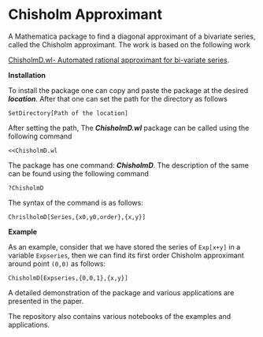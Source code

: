 # Chisholm Approximant
A Mathematica package to find a diagonal approximant of a bivariate series, called the Chisholm approximant. The work is based on the following work

[ChisholmD.wl- Automated rational approximant for bi-variate series](https://arxiv.org/abs/2309.07687).

**Installation**

To install the package one can copy and paste the package at the desired ***location***. After that one can set the path for the directory as follows 
```
SetDirectory[Path of the location]
```
After setting the path, The ***ChisholmD.wl*** package can be called using the following command
```
<<ChisholmD.wl
```

The package has one command: ***ChisholmD***. The description of the same can be found using the following command
```
?ChisholmD
```
The syntax of the command is as follows:
```
ChrislholmD[Series,{x0,y0,order},{x,y}]
```

**Example**

As an example, consider that we have stored the series of ```Exp[x+y]``` in a variable ```Expseries```, then we can find its first order Chisholm approximant around point ```(0,0)``` as follows:
```
ChisholmD[Expseries,{0,0,1},{x,y}]
```
A detailed demonstration of the package and various applications are presented in the paper.

The repository also contains various notebooks of the examples and applications.
